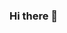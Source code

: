 ### Hi there 👋

<!--
**Fuuady/Fuuady** is a ✨ _special_ ✨ repository because its `README.md` (this file) appears on your GitHub profile.

Here are some ideas to get you started:

- 🔭 I’m currently working on Studying
- 🌱 I’m currently learning Coding
- 👯 I’m looking to collaborate on Nothing
- 🤔 I’m looking for help with Nothing
- 💬 Ask me about Nothing
- 📫 How to reach me: DON'T
- 😄 Pronouns: ?
- ⚡ Fun fact: Your Gay
-->
